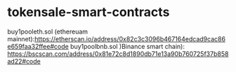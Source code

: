 # tokensale-smart-contracts
buy1pooleth.sol (ethereuam mainnet):https://etherscan.io/address/0x82c3c3096b467164edcad9cac86e659faa32ffee#code
buy1poolbnb.sol )Binance smart chain): https://bscscan.com/address/0x81e72c8d1890db71e13a90b760725f37b858ad22#code
